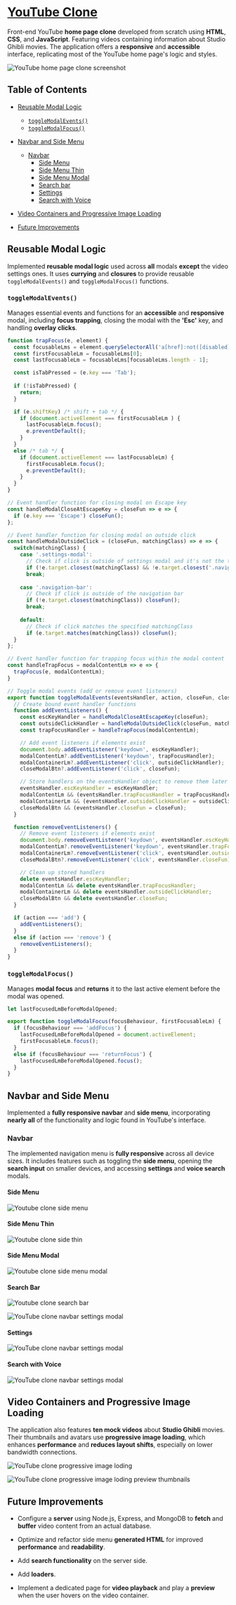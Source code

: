 # [YouTube Clone](https://youtube-clone1.pages.dev/) 

Front-end YouTube **home page clone** developed from scratch using **HTML**, **CSS**, and **JavaScript**. Featuring videos containing information about Studio Ghibli movies. The application offers a **responsive** and **accessible** interface, replicating most of the YouTube home page's logic and styles.

![YouTube home page clone screenshot](https://i.imgur.com/u9JDkMy.jpeg)

## Table of Contents

* [Reusable Modal Logic](#reusable-modal-logic)
  * [`toggleModalEvents()`](#togglemodalevents)
  * [`toggleModalFocus()`](#togglemodalfocus)

* [Navbar and Side Menu](#navbar-and-side-menu)
  * [Navbar](#navbar)
    * [Side Menu](#side-menu)
    * [Side Menu Thin](#side-menu-thin)
    * [Side Menu Modal](#side-menu-modal)
    * [Search bar](#search-bar)
    * [Settings](#settings)
    * [Search with Voice](#search-with-voice)

* [Video Containers and Progressive Image Loading](#video-containers-and-progressive-image-loading)

* [Future Improvements](#future-improvements)


## Reusable Modal Logic

Implemented **reusable modal logic** used across **all** modals **except** the video settings ones. It uses **currying** and **closures** to provide reusable `toggleModalEvents()` and `toggleModalFocus()` functions.

### `toggleModalEvents()`

Manages essential events and functions for an **accessible** and **responsive** modal, including **focus trapping**, closing the modal with the **'Esc'** key, and handling **overlay clicks**.

```js
function trapFocus(e, element) {
  const focusableLms = element.querySelectorAll('a[href]:not([disabled]), button:not([disabled]), textarea:not([disabled]), input[type="text"]:not([disabled]), input[type="radio"]:not([disabled]), input[type="checkbox"]:not([disabled]), select:not([disabled])');
  const firstFocusableLm = focusableLms[0]; 
  const lastFocusableLm = focusableLms[focusableLms.length - 1];

  const isTabPressed = (e.key === 'Tab');
  
  if (!isTabPressed) { 
    return; 
  }

  if (e.shiftKey) /* shift + tab */ {
    if (document.activeElement === firstFocusableLm ) {
      lastFocusableLm.focus();
      e.preventDefault();
    }
  } 
  else /* tab */ {
    if (document.activeElement === lastFocusableLm) {
      firstFocusableLm.focus();
      e.preventDefault();
    }
  }
}

// Event handler function for closing modal on Escape key
const handleModalCloseAtEscapeKey = closeFun => e => {
  if (e.key === 'Escape') closeFun();
};

// Event handler function for closing modal on outside click
const handleModalOutsideClick = (closeFun, matchingClass) => e => {
  switch(matchingClass) {
    case '.settings-modal':
      // Check if click is outside of settings modal and it's not the toggle button
      if (!e.target.closest(matchingClass) && !e.target.closest('.navigation-bar-right__settings-btn')) closeFun();
      break;
    
    case '.navigation-bar':
      // Check if click is outside of the navigation bar
      if (!e.target.closest(matchingClass)) closeFun();
      break;
    
    default: 
      // Check if click matches the specified matchingClass
      if (e.target.matches(matchingClass)) closeFun(); 
  }
};

// Event handler function for trapping focus within the modal content
const handleTrapFocus = modalContentLm => e => {
  trapFocus(e, modalContentLm);
}

// Toggle modal events (add or remove event listeners)
export function toggleModalEvents(eventsHandler, action, closeFun, closeModalBtn, modalContentLm, modalContainerLm, matchingClass) {
  // Create bound event handler functions
  function addEventListeners() {
    const escKeyHandler = handleModalCloseAtEscapeKey(closeFun);
    const outsideClickHandler = handleModalOutsideClick(closeFun, matchingClass);
    const trapFocusHandler = handleTrapFocus(modalContentLm);

    // Add event listeners if elements exist
    document.body.addEventListener('keydown', escKeyHandler);
    modalContentLm?.addEventListener('keydown', trapFocusHandler);
    modalContainerLm?.addEventListener('click', outsideClickHandler);
    closeModalBtn?.addEventListener('click', closeFun);

    // Store handlers on the eventsHandler object to remove them later
    eventsHandler.escKeyHandler = escKeyHandler;
    modalContentLm && (eventsHandler.trapFocusHandler = trapFocusHandler);
    modalContainerLm && (eventsHandler.outsideClickHandler = outsideClickHandler);
    closeModalBtn && (eventsHandler.closeFun = closeFun);
  }

  function removeEventListeners() {
    // Remove event listeners if elements exist
    document.body.removeEventListener('keydown', eventsHandler.escKeyHandler);
    modalContentLm?.removeEventListener('keydown', eventsHandler.trapFocusHandler);
    modalContainerLm?.removeEventListener('click', eventsHandler.outsideClickHandler);
    closeModalBtn?.removeEventListener('click', eventsHandler.closeFun);

    // Clean up stored handlers
    delete eventsHandler.escKeyHandler;
    modalContentLm && delete eventsHandler.trapFocusHandler;
    modalContainerLm && delete eventsHandler.outsideClickHandler;
    closeModalBtn && delete eventsHandler.closeFun;
  }

  if (action === 'add') {
    addEventListeners();
  } 
  else if (action === 'remove') {
    removeEventListeners();
  }
}
```

### `toggleModalFocus()`

Manages **modal focus** and **returns** it to the last active element before the modal was opened.

```js
let lastFocusedLmBeforeModalOpened;

export function toggleModalFocus(focusBehaviour, firstFocusableLm) {
  if (focusBehaviour === 'addFocus') {
    lastFocusedLmBeforeModalOpened = document.activeElement;
    firstFocusableLm.focus();
  } 
  else if (focusBehaviour === 'returnFocus') {
    lastFocusedLmBeforeModalOpened.focus();
  }
}
```


## Navbar and Side Menu

Implemented a **fully responsive navbar** and **side menu**, incorporating **nearly all** of the functionality and logic found in YouTube's interface.

### Navbar

The implemented navigation menu is **fully responsive** across all device sizes. It includes features such as toggling the **side menu**, opening the **search input** on smaller devices, and accessing **settings** and **voice search** modals.

#### Side Menu
![Youtube clone side menu](https://i.imgur.com/u9JDkMy.jpeg)

#### Side Menu Thin
![Youtube clone side thin](https://i.imgur.com/6ZoXMnA.jpeg)

#### Side Menu Modal
![Youtube clone side menu modal](https://i.imgur.com/EZw2cVU.jpeg)

#### Search Bar

![Youtube clone search bar](https://i.imgur.com/u9JDkMy.jpeg)

![YouTube clone navbar settings modal](https://i.imgur.com/wIQYnnv.jpeg)

#### Settings

![YouTube clone navbar settings modal](https://i.imgur.com/ZBfZtkf.jpeg)

#### Search with Voice

![YouTube clone navbar settings modal](https://i.imgur.com/cD478yj.jpeg)

## Video Containers and Progressive Image Loading

The application also features **ten mock videos** about **Studio Ghibli** movies. Their thumbnails and avatars use **progressive image loading**, which enhances **performance** and **reduces layout shifts**, especially on lower bandwidth connections.

![YouTube clone progressive image loding](https://i.imgur.com/3ozakrg.jpeg)

![YouTube clone progressive image loding preview thumbnails](https://i.imgur.com/d7iPT2s.jpeg)


## Future Improvements

- Configure a **server** using Node.js, Express, and MongoDB to **fetch** and **buffer** video content from an actual database.

- Optimize and refactor side menu **generated HTML** for improved **performance** and **readability**.

- Add **search functionality** on the server side.

- Add **loaders**.

- Implement a dedicated page for **video playback** and play a **preview** when the user hovers on the video container.
